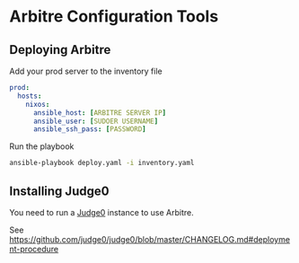 # Arbitre Configuration Tools

## Deploying Arbitre

Add your prod server to the inventory file

```yaml
prod:
  hosts:
    nixos:
      ansible_host: [ARBITRE SERVER IP]
      ansible_user: [SUDOER USERNAME]
      ansible_ssh_pass: [PASSWORD]
```

Run the playbook

```bash
ansible-playbook deploy.yaml -i inventory.yaml 
```

## Installing Judge0

You need to run a [Judge0](https://judge0.com/) instance to use Arbitre.

See <https://github.com/judge0/judge0/blob/master/CHANGELOG.md#deployment-procedure>


